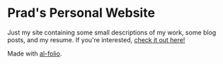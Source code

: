 # Prad's Personal Website

Just my site containing some small descriptions of my work, some blog posts, and my resume. If you're interested, [check it out here!](https://pradr.com)

Made with [al-folio](https://github.com/alshedivat/al-folio).